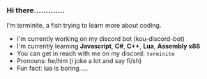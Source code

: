 ### Hi there.............

I'm terminite, a fish trying to learn more about coding.

- I'm currently working on my discord bot (kou-discord-bot)
- I'm currently learning **Javascript**, **C#**, **C++**, **Lua**, **Assembly x86**
- You can get in reach with me on my discord: `terminite`
- Pronouns: he/him (i joke a lot and say fi/sh)
- Fun fact: lua is boring.....

<!--
**terminite1/terminite1** is a ✨ _special_ ✨ repository because its `README.md` (this file) appears on your GitHub profile.

Here are some ideas to get you started:

- 🔭 I’m currently working on ...
- 🌱 I’m currently learning ...
- 👯 I’m looking to collaborate on ...
- 🤔 I’m looking for help with ...
- 💬 Ask me about ...
- 📫 How to reach me: ...
- 😄 Pronouns: ...
- ⚡ Fun fact: ...
-->
